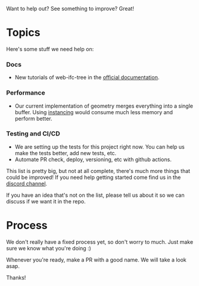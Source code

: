 Want to help out? See something to improve? Great!

# Topics

Here's some stuff we need help on:

### Docs

* New tutorials of web-ifc-tree in the [official documentation](https://ifcjs.github.io/info/docs/Guide/web-ifc-three/Introduction).

### Performance

* Our current implementation of geometry merges everything into a single buffer. Using [instancing](https://threejs.org/examples/#webgl_instancing_performance) would consume much less memory and perform better.

### Testing and CI/CD
* We are setting up the tests for this project right now. You can help us make the tests better, add new tests, etc. 
* Automate PR check, deploy, versioning, etc with github actions.


This list is pretty big, but not at all complete, there's much more things that could be improved!
If you need help getting started come find us in the [discord channel](https://discord.gg/FXfyR4XrKT).

If you have an idea that's not on the list, please tell us about it so we can discuss if we want it in the repo.

# Process

We don't really have a fixed process yet, so don't worry to much. Just make sure we know what you're doing :)

Whenever you're ready, make a PR with a good name. We will take a look asap.

Thanks!
